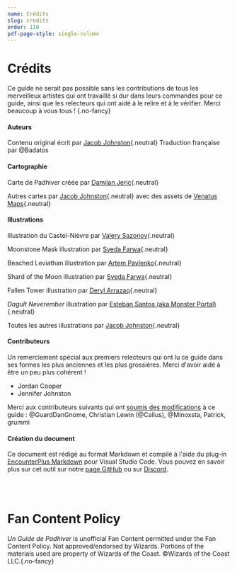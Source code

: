 ```yaml
---
name: Crédits
slug: credits
order: 110
pdf-page-style: single-column
---
```


# Crédits

Ce guide ne serait pas possible sans les contributions de tous les merveilleux artistes qui ont travaillé si dur dans leurs commandes pour ce guide, ainsi que les relecteurs qui ont aidé à le relire et à le vérifier. Merci beaucoup à vous tous ! {.no-fancy}

#### Auteurs

Contenu original écrit par [Jacob Johnston](https://inchoatethoughts.com){.neutral}
Traduction française par @Badatos

#### Cartographie

Carte de Padhiver créée par [Damijan Jeric](https://www.fiverr.com/damijan){.neutral}

Autres cartes par [Jacob Johnston](https://inchoatethoughts.com){.neutral} avec des assets de [Venatus Maps](https://www.venatusmaps.com){.neutral}

#### Illustrations

Illustration du Castel-Nièvre par [Valery Sazonov](https://www.fiverr.com/valeryse){.neutral}

Moonstone Mask illustration par [Syeda Farwa](https://www.fiverr.com/syedafarrwa){.neutral}

Beached Leviathan illustration par [Artem Pavlenko](https://www.fiverr.com/skiho_){.neutral}

Shard of the Moon illustration par [Syeda Farwa](https://www.fiverr.com/syedafarrwa){.neutral}

Fallen Tower illustration par [Deryl Arrazaq](https://www.fiverr.com/derylarrazaq){.neutral}

*Dagult Neverember* illustration par [Esteban Santos (aka Monster Portal)](https://www.patreon.com/monsterportal){.neutral}

Toutes les autres illustrations par [Jacob Johnston](https://inchoatethoughts.com){.neutral}

#### Contributeurs

Un remerciement spécial aux premiers relecteurs qui ont lu ce guide dans ses formes les plus anciennes et les plus grossières.
Merci d'avoir aidé à être un peu plus cohérent !
- Jordan Cooper
- Jennifer Johnston

Merci aux contributeurs suivants qui ont [soumis des modifications](https://github.com/jacobjohnston/neverwinterguide) à ce guide : @GuardDanGnome, Christian Lewin (@Calius), @Minoxsta, Patrick, grummi

#### Création du document
Ce document est rédigé au format Markdown et compilé à l'aide du plug-in [EncounterPlus Markdown](https://marketplace.visualstudio.com/items?itemName=JacobJohnston.encounterplus-markdown) pour Visual Studio Code. Vous pouvez en savoir plus sur cet outil sur notre [page GitHub](https://github.com/encounterplus/module-packer) ou sur [Discord](https://discord.gg/68sQ97Py).

<br /><br />

# Fan Content Policy 

*Un Guide de Padhiver* is unofficial Fan Content permitted under the Fan Content Policy. Not approved/endorsed by Wizards. Portions of the materials used are property of Wizards of the Coast. ©Wizards of the Coast LLC.{.no-fancy}
